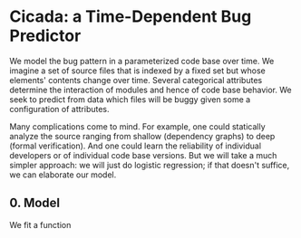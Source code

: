 [//]: # (author: samtenka)
[//]: # (change: 2019-12-19)
[//]: # (create: 2019-12-19)
[//]: # (descrp: )
[//]: # (to use: Open and read this document in a web browser.)

<script src="https://polyfill.io/v3/polyfill.min.js?features=es6"></script>
<script id="MathJax-script" async src="https://cdn.jsdelivr.net/npm/mathjax@3/es5/tex-mml-chtml.js"></script>

# Cicada: a Time-Dependent Bug Predictor

We model the bug pattern in a parameterized code base over time.  We imagine a
set of source files that is indexed by a fixed set but whose elements' contents
change over time.  Several categorical attributes determine the interaction of
modules and hence of code base behavior.  We seek to predict from data which 
files will be buggy given some a configuration of attributes. 

Many complications come to mind.  For example, one could statically analyze the
source ranging from shallow (dependency graphs) to deep (formal verification).
And one could learn the reliability of individual developers or of individual
code base versions.  But we will take a much simpler approach: we will just do
logistic regression; if that doesn't suffice, we can elaborate our model.

## 0. Model

We fit a function
